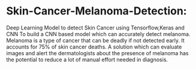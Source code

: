 # Skin-Cancer-Melanoma-Detection:
Deep Learning Model to detect Skin Cancer using Tensorflow,Keras and CNN
To build a CNN based model which can accurately detect melanoma. Melanoma is a type of cancer that can be deadly if not detected early. It accounts for 75% of skin cancer deaths.
A solution which can evaluate images and alert the dermatologists about the presence of melanoma has the potential to reduce a lot of manual effort needed in diagnosis.

